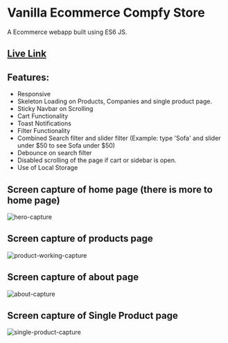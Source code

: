 # Vanilla Ecommerce Compfy Store

A Ecommerce webapp built using ES6 JS.

## [Live Link](https://vanilla-ecommerce-compfy.vercel.app/)

## Features:

- Responsive
- Skeleton Loading on Products, Companies and single product page.
- Sticky Navbar on Scrolling
- Cart Functionality
- Toast Notifications
- Filter Functionality
- Combined Search filter and slider filter
  (Example: type 'Sofa' and slider under $50 to see Sofa under $50)
- Debounce on search filter
- Disabled scrolling of the page if cart or sidebar is open.
- Use of Local Storage

## Screen capture of home page (there is more to home page)
![hero-capture](https://user-images.githubusercontent.com/113245457/200393291-f4067a1c-6f50-4663-a67b-fc7b5f2fd633.JPG)

## Screen capture of products page
![product-working-capture](https://user-images.githubusercontent.com/113245457/200393344-59bc4e53-b0cb-4317-b232-e3734ae4d14d.JPG)

## Screen capture of about page
![about-capture](https://user-images.githubusercontent.com/113245457/200393378-97445141-bbaf-4e68-9bf3-500c8ea11ea9.JPG)

## Screen capture of Single Product page
![single-product-capture](https://user-images.githubusercontent.com/113245457/200393531-94bd0704-cd5a-4e73-b5eb-0b0400ec3ee6.JPG)
